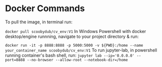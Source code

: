 # Docker Commands 
To pull the image, in terminal run:

```docker pull scoobydub/cv_env:V1```
In Windows Powershell with docker desktop/engine runnning, navigate to your project directory & run:

```docker run -it -p 8888:8888 -p 5000:5000 -v ${PWD}:/home --name your_container_name scoobydub/cv_env:V1```
To run jupyter-lab, in powershell running container's bash shell, run:
```jupyter lab --ip='0.0.0.0' --port=8888 --no-browser --allow-root --notebook-dir=/home```




